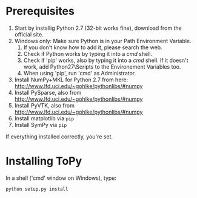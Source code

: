 # Prerequisites

1. Start by installig Python 2.7 (32-bit works fine), download from the official site.
2. Windows only: Make sure Python is in your Path Environment Variable.
	1. If you don't know how to add it, please search the web.
	2. Check if Python works by typing it into a *cmd* shell.
	3. Check if 'pip' works, also by typing it into a *cmd* shell. If it doesn't work, add Python27\Scripts to the Environement Variables too.
	4. When using 'pip', run 'cmd' as Administrator.
5. Install NumPy+MKL for Python 2.7 from here: http://www.lfd.uci.edu/~gohlke/pythonlibs/#numpy
5. Install PySparse, also from http://www.lfd.uci.edu/~gohlke/pythonlibs/#numpy
6. Install PyVTK, also from http://www.lfd.uci.edu/~gohlke/pythonlibs/#numpy
7. Install matplotlib via `pip`
8. Install SymPy via `pip`

If everything installed correctly, you're set.

# Installing ToPy
In a shell ('cmd' window on Windows), type:

	python setup.py install